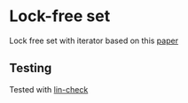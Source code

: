# Lock-free set

Lock free set with iterator based on this [paper](http://www.cs.technion.ac.il/~erez/Papers/iterators-disc13.pdf)

## Testing

Tested with [lin-check](https://github.com/devexperts/lin-check)